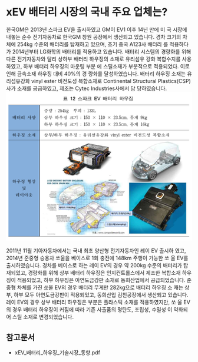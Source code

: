 # xEV 배터리 시장의 국내 주요 업체는?

한국GM은 2013년 스파크 EV을 출시하였고 GM이 EV1 이후 14년 만에 미
국 시장에 내놓는 순수 전기자동차로 한국GM 창원 공장에서 생산되고 있습니다. 경차
크기의 차체에 254kg 수준의 배터리를 탑재하고 있으며, 초기 중국 A123사 배터리
를 적용하다가 2014년부터 LG화학의 배터리를 적용하고 있습니다.
배터리 시스템의 경량화를 위해 다른 전기자동차와 달리 상하부 배터리 하우징의
소재로 유리섬유 강화 복합수지를 사용하였고, 하부 배터리 하우징의 마운팅 부분
에 스틸소재가 부분적으로 적용되었다. 이로 인해 금속소재 하우징 대비 40%의 경
량화를 달성하였습니다.
배터리 하우징 소재는 유리섬유강화 vinyl ester 비전도성 복합소재로 Continental
Structural Plastics(CSP)사가 소재를 공급하였고, 제조는 Cytec Industries사에서 담
당하였습니다.
![](./images/xEV배터리_Q13_1_2.PNG)

2011년 11월 기아자동차에서는 국내 최초 양산형 전기자동차인 레이 EV 출시하
였고, 2014년 준중형 승용차 쏘울을 베이스로 1회 충전에 148km 주행이 가능한 쏘
울 EV를 출시하였습니다. 
경차를 베이스로 하는 레이 EV의 경우 약 200kg 수준의 배터리가 탑재되었고,
경량화를 위해 상부 배터리 하우징은 인지컨트롤스에서 제조한 복합소재 하우징이
적용되었고, 하부 하우징은 아연도금강판 소재로 동희산업에서 공급되었습니다.
준중형 차체를 가진 쏘울 EV의 경우 배터리 무게만 282kg으로 배터리 하우징 소
재는 상부, 하부 모두 아연도금강판이 적용되었고, 동희산업 김천공장에서 생산되고
있습니다.
레이 EV의 경우 상부 배터리 하우징은 부분은 플라스틱 소재를 적용하였지만, 쏘
울 EV의 경우 배터리 하우징이 커짐에 따라 기존 사출품의 평탄도, 조립성, 수밀성
이 약화되어 스틸 소재로 변경되었습니다.




## 참고문서
- xEV_배터리_하우징_기술시장_동향.pdf